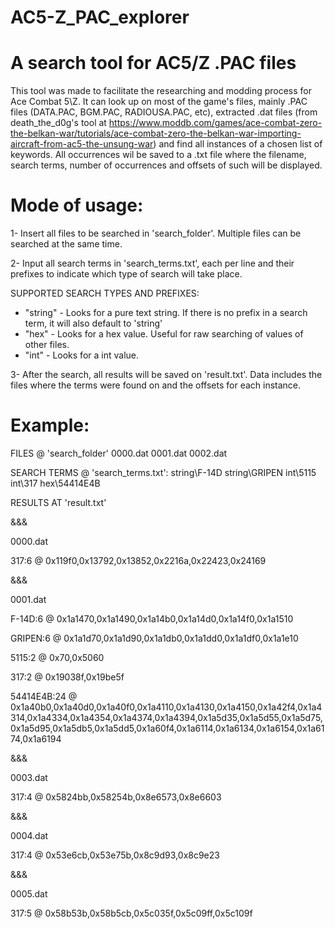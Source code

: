 # AC5-Z_PAC_explorer
 # A search tool for AC5/Z .PAC files
 
 This tool was made to facilitate the researching and modding process for Ace Combat 5\Z. It can look up on most of the game's files, mainly .PAC files (DATA.PAC, BGM.PAC, RADIOUSA.PAC, etc), extracted .dat files (from death_the_d0g's tool at https://www.moddb.com/games/ace-combat-zero-the-belkan-war/tutorials/ace-combat-zero-the-belkan-war-importing-aircraft-from-ac5-the-unsung-war) and find all instances of a chosen list of keywords. All occurrences wil be saved to a .txt file where the filename, search terms, number of occurrences and offsets of such will be displayed.
 
# Mode of usage:
1- Insert all files to be searched in 'search_folder'. Multiple files can be searched at the same time.

2- Input all search terms in 'search_terms.txt', each per line and their prefixes to indicate which type of search will take place.

SUPPORTED SEARCH TYPES AND PREFIXES:
- "string\" - Looks for a pure text string. If there is no prefix in a search term, it will also default to 'string'
- "hex\" - Looks for a hex value. Useful for raw searching of values of other files.
- "int\" - Looks for a int value.


3- After the search, all results will be saved on 'result.txt'. Data includes the files where the terms were found on and the offsets for each instance.

 # Example:
FILES @ 'search_folder'
0000.dat
0001.dat
0002.dat

SEARCH TERMS @ 'search_terms.txt':
string\F-14D
string\GRIPEN
int\5115
int\317
hex\54414E4B

RESULTS AT 'result.txt'


&&&

0000.dat

317:6 @ 0x119f0,0x13792,0x13852,0x2216a,0x22423,0x24169



&&&

0001.dat

F-14D:6 @ 0x1a1470,0x1a1490,0x1a14b0,0x1a14d0,0x1a14f0,0x1a1510

GRIPEN:6 @ 0x1a1d70,0x1a1d90,0x1a1db0,0x1a1dd0,0x1a1df0,0x1a1e10

5115:2 @ 0x70,0x5060

317:2 @ 0x19038f,0x19be5f

54414E4B:24 @ 0x1a40b0,0x1a40d0,0x1a40f0,0x1a4110,0x1a4130,0x1a4150,0x1a42f4,0x1a4314,0x1a4334,0x1a4354,0x1a4374,0x1a4394,0x1a5d35,0x1a5d55,0x1a5d75,0x1a5d95,0x1a5db5,0x1a5dd5,0x1a60f4,0x1a6114,0x1a6134,0x1a6154,0x1a6174,0x1a6194


&&&

0003.dat

317:4 @ 0x5824bb,0x58254b,0x8e6573,0x8e6603



&&&

0004.dat

317:4 @ 0x53e6cb,0x53e75b,0x8c9d93,0x8c9e23



&&&

0005.dat

317:5 @ 0x58b53b,0x58b5cb,0x5c035f,0x5c09ff,0x5c109f
